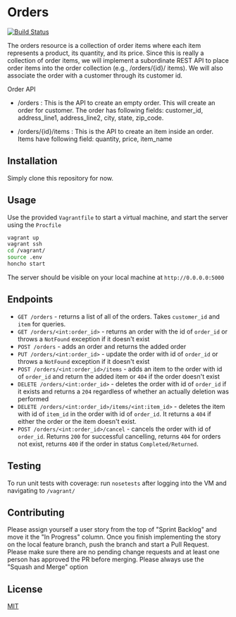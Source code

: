 # Orders

[![Build Status](https://travis-ci.com/DevOps-Agile-Squad/orders.svg?branch=main)](https://travis-ci.com/DevOps-Agile-Squad/orders)

The orders resource is a collection of order items where each item represents a product, its quantity, and its price. Since this is really a collection of order items, we will implement a subordinate REST API to place order items into the order collection (e.g., /orders/{id}/ items). We will also associate the order with a customer through its customer id.

Order API

- /orders : This is the API to create an empty order. This will create an order for customer. The order has following fields:
  customer_id, address_line1, address_line2, city, state, zip_code.

- /orders/{id}/items : This is the API to create an item inside an order. Items have following field:
  quantity, price, item_name

## Installation

Simply clone this repository for now.

## Usage

Use the provided `Vagrantfile` to start a virtual machine, and start the server using the `Procfile`

```bash
vagrant up
vagrant ssh
cd /vagrant/
source .env
honcho start
```

The server should be visible on your local machine at `http://0.0.0.0:5000`

## Endpoints

- `GET /orders` - returns a list of all of the orders. Takes `customer_id` and `item` for queries.
- `GET /orders/<int:order_id>` - returns an order with the id of `order_id` or throws a `NotFound` exception if it doesn't exist
- `POST /orders` - adds an order and returns the added order
- `PUT /orders/<int:order_id>` - update the order with id of `order_id` or throws a `NotFound` exception if it doesn't exist
- `POST /orders/<int:order_id>/items` - adds an item to the order with id of `order_id` and return the added item or `404` if the order doesn't exist
- `DELETE /orders/<int:order_id>` - deletes the order with id of `order_id` if it exists and returns a `204` regardless of whether an actually deletion was performed
- `DELETE /orders/<int:order_id>/items/<int:item_id>` - deletes the item with id of `item_id` in the order with id of `order_id`. It returns a `404` if either the order or the item doesn't exist.
- `POST /orders/<int:order_id>/cancel` - cancels the order with id of `order_id`. Returns `200` for successful cancelling, returns `404` for orders not exist, returns `400` if the order in status `Completed/Returned`.

## Testing

To run unit tests with coverage: run `nosetests` after logging into the VM and navigating to `/vagrant/`

## Contributing

Please assign yourself a user story from the top of "Sprint Backlog" and move it the "In Progress" column. Once you finish implementing the story on the local feature branch, push the branch and start a Pull Request. Please make sure there are no pending change requests and at least one person has approved the PR before merging. Please always use the "Squash and Merge" option

## License

[MIT](https://choosealicense.com/licenses/mit/)
